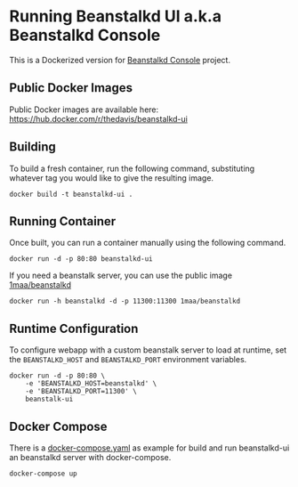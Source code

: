 # Running Beanstalkd UI a.k.a Beanstalkd Console

This is a Dockerized version for [Beanstalkd Console](https://github.com/ptrofimov/beanstalk_console) project.

## Public Docker Images

Public Docker images are available here: https://hub.docker.com/r/thedavis/beanstalkd-ui  

## Building

To build a fresh container, run the following command, substituting whatever tag you would like to give the resulting image.

```
docker build -t beanstalkd-ui .
```

## Running Container

Once built, you can run a container manually using the following command.

```
docker run -d -p 80:80 beanstalkd-ui
```

If you need a beanstalk server, you can use the public image [1maa/beanstalkd](https://hub.docker.com/r/1maa/beanstalkd)

```
docker run -h beanstalkd -d -p 11300:11300 1maa/beanstalkd
```

## Runtime Configuration

To configure webapp with a custom beanstalk server to load at runtime, set the `BEANSTALKD_HOST` and `BEANSTALKD_PORT` environment variables.

```
docker run -d -p 80:80 \					 
	-e 'BEANSTALKD_HOST=beanstalkd' \
	-e 'BEANSTALKD_PORT=11300' \
	beanstalk-ui
```

## Docker Compose

There is a [docker-compose.yaml](https://github.com/dcorto/beanstalkd-ui/blob/master/docker-compose.yaml) as example for build and run beanstalkd-ui an beanstalkd server with docker-compose.

```
docker-compose up
```
